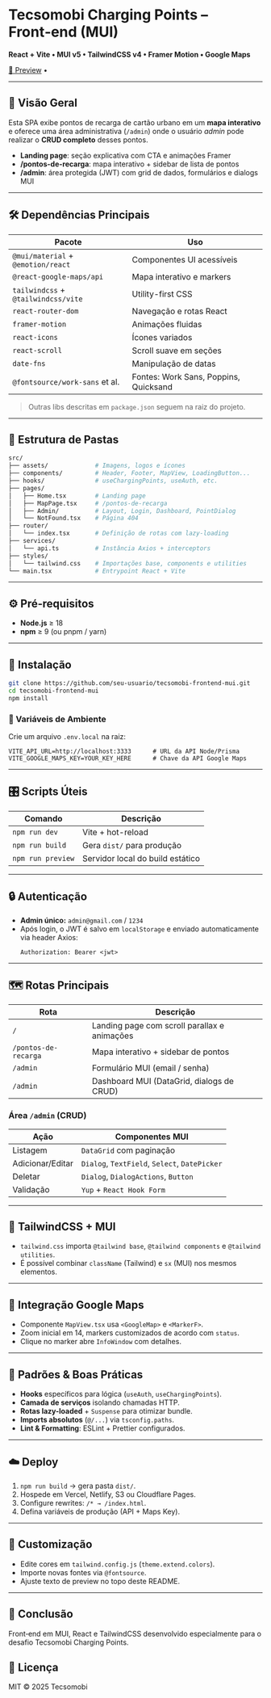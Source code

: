 # Tecsomobi Charging Points – Front‑end (MUI)

**React + Vite • MUI v5 • TailwindCSS v4 • Framer Motion • Google Maps**

[🔗 Preview](https://mui-react-tecsomobi.vercel.app/) •

---

## 📌 Visão Geral
Esta SPA exibe pontos de recarga de cartão urbano em um **mapa interativo** e oferece uma área administrativa (`/admin`) onde o usuário _admin_ pode realizar o **CRUD completo** desses pontos.

- **Landing page**: seção explicativa com CTA e animações Framer
- **/pontos-de-recarga**: mapa interativo + sidebar de lista de pontos
- **/admin**: área protegida (JWT) com grid de dados, formulários e dialogs MUI

---

## 🛠️ Dependências Principais
| Pacote                               | Uso                                   |
|--------------------------------------|---------------------------------------|
| `@mui/material` + `@emotion/react`   | Componentes UI acessíveis             |
| `@react-google-maps/api`             | Mapa interativo e markers             |
| `tailwindcss` + `@tailwindcss/vite`  | Utility-first CSS                     |
| `react-router-dom`                   | Navegação e rotas React               |
| `framer-motion`                      | Animações fluidas                     |
| `react-icons`                        | Ícones variados                       |
| `react-scroll`                       | Scroll suave em seções                |
| `date-fns`                           | Manipulação de datas                  |
| `@fontsource/work-sans` et al.      | Fontes: Work Sans, Poppins, Quicksand |

> Outras libs descritas em `package.json` seguem na raiz do projeto.

---

## 📁 Estrutura de Pastas
```bash
src/
├── assets/             # Imagens, logos e ícones
├── components/         # Header, Footer, MapView, LoadingButton...
├── hooks/              # useChargingPoints, useAuth, etc.
├── pages/
│   ├── Home.tsx        # Landing page
│   ├── MapPage.tsx     # /pontos-de-recarga
│   ├── Admin/          # Layout, Login, Dashboard, PointDialog
│   └── NotFound.tsx    # Página 404
├── router/
│   └── index.tsx       # Definição de rotas com lazy-loading
├── services/
│   └── api.ts          # Instância Axios + interceptors
├── styles/
│   └── tailwind.css    # Importações base, components e utilities
└── main.tsx            # Entrypoint React + Vite
```

---

## ⚙️ Pré‑requisitos
- **Node.js** ≥ 18
- **npm** ≥ 9 (ou pnpm / yarn)

---

## 🚀 Instalação
```bash
git clone https://github.com/seu-usuario/tecsomobi-frontend-mui.git
cd tecsomobi-frontend-mui
npm install
```

### 🔧 Variáveis de Ambiente
Crie um arquivo `.env.local` na raiz:
```env
VITE_API_URL=http://localhost:3333      # URL da API Node/Prisma
VITE_GOOGLE_MAPS_KEY=YOUR_KEY_HERE      # Chave da API Google Maps
```

---

## 🎛️ Scripts Úteis
| Comando             | Descrição                         |
|---------------------|-----------------------------------|
| `npm run dev`       | Vite + hot-reload                 |
| `npm run build`     | Gera `dist/` para produção        |
| `npm run preview`   | Servidor local do build estático  |

---

## 🔒 Autenticação
- **Admin único:** `admin@gmail.com` / `1234`
- Após login, o JWT é salvo em `localStorage` e enviado automaticamente via header Axios:
  ```http
  Authorization: Bearer <jwt>
  ```

---

## 🗺️ Rotas Principais
| Rota                         | Descrição                                      |
|------------------------------|------------------------------------------------|
| `/`                          | Landing page com scroll parallax e animações   |
| `/pontos-de-recarga`         | Mapa interativo + sidebar de pontos            |
| `/admin`                     | Formulário MUI (email / senha)                 |
| `/admin`                     | Dashboard MUI (DataGrid, dialogs de CRUD)      |

### Área `/admin` (CRUD)
| Ação             | Componentes MUI                                |
|------------------|-----------------------------------------------|
| Listagem         | `DataGrid` com paginação                      |
| Adicionar/Editar | `Dialog`, `TextField`, `Select`, `DatePicker`|
| Deletar          | `Dialog`, `DialogActions`, `Button`          |
| Validação        | `Yup` + `React Hook Form`                     |

---

## 🎨 TailwindCSS + MUI
- `tailwind.css` importa `@tailwind base`, `@tailwind components` e `@tailwind utilities`.
- É possível combinar `className` (Tailwind) e `sx` (MUI) nos mesmos elementos.

---

## 📍 Integração Google Maps
- Componente `MapView.tsx` usa `<GoogleMap>` e `<MarkerF>`.
- Zoom inicial em 14, markers customizados de acordo com `status`.
- Clique no marker abre `InfoWindow` com detalhes.

---

## 🔧 Padrões & Boas Práticas
- **Hooks** específicos para lógica (`useAuth`, `useChargingPoints`).
- **Camada de serviços** isolando chamadas HTTP.
- **Rotas lazy-loaded** + `Suspense` para otimizar bundle.
- **Imports absolutos** (`@/...`) via `tsconfig.paths`.
- **Lint & Formatting**: ESLint + Prettier configurados.

---

## ☁️ Deploy
1. `npm run build` → gera pasta `dist/`.
2. Hospede em Vercel, Netlify, S3 ou Cloudflare Pages.
3. Configure rewrites: `/* → /index.html`.
4. Defina variáveis de produção (API + Maps Key).

---

## 🔄 Customização
- Edite cores em `tailwind.config.js` (`theme.extend.colors`).
- Importe novas fontes via `@fontsource`.
- Ajuste texto de preview no topo deste README.

---

## 🎉 Conclusão

Front‑end em MUI, React e TailwindCSS desenvolvido especialmente para o desafio Tecsomobi Charging Points.

## 📜 Licença
MIT © 2025 Tecsomobi

